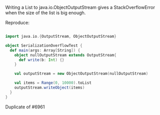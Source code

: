 Writing a List to java.io.ObjectOutputStream gives a StackOverflowError when the size of the list is big enough.

Reproduce:

```scala

import java.io.{OutputStream, ObjectOutputStream}

object SerializationOverflowTest {
  def main(args: Array[String]) {
    object nullOutputStream extends OutputStream{
      def write(b: Int) {}
    }

    val outputStream = new ObjectOutputStream(nullOutputStream)

    val items = Range(0, 10000).toList
    outputStream.writeObject(items)
  }
}

```
Duplicate of #6961
